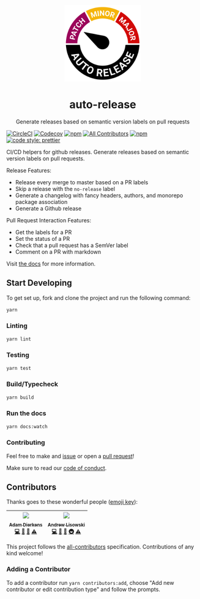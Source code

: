 <div align="center">
  <img width="200" height="200"
    src="./auto.gif">
  <h1>auto-release</h1>
  <p>Generate releases based on semantic version labels on pull requests</p>
</div

<p style="text-align:center;"><a href="https://circleci.com/gh/intuit/auto-release"><img src="https://img.shields.io/circleci/project/github/intuit/auto-release/master.svg?style=flat-square" alt="CircleCI" /></a> <a href="https://codecov.io/gh/intuit/auto-release"><img src="https://img.shields.io/codecov/c/github/intuit/auto-release.svg?style=flat-square" alt="Codecov" /></a> <a href="https://www.npmjs.com/package/auto-release-cli"><img src="https://img.shields.io/npm/v/auto-release-cli.svg?style=flat-square" alt="npm" /></a> <a href="#contributors"><img src="https://img.shields.io/badge/all_contributors-2-orange.svg?style=flat-square" alt="All Contributors" /></a> <a href="https://www.npmjs.com/package/auto-release-cli"><img src="https://img.shields.io/npm/dt/auto-release-cli.svg?style=flat-square" alt="npm" /></a> <a href="https://github.com/prettier/prettier"><img src="https://img.shields.io/badge/code_style-prettier-ff69b4.svg?style=flat-square" alt="code style: prettier" /></a></p>

CI/CD helpers for github releases. Generate releases based on semantic version labels on pull requests.

Release Features:

- Release every merge to master based on a PR labels
- Skip a release with the `no-release` label
- Generate a changelog with fancy headers, authors, and monorepo package association
- Generate a Github release

Pull Request Interaction Features:

- Get the labels for a PR
- Set the status of a PR
- Check that a pull request has a SemVer label
- Comment on a PR with markdown

Visit [the docs](https://intuit.github.io/auto-release/) for more information.

## Start Developing

To get set up, fork and clone the project and run the following command:

```sh
yarn
```

### Linting

```sh
yarn lint
```

### Testing

```sh
yarn test
```

### Build/Typecheck

```sh
yarn build
```

### Run the docs

```sh
yarn docs:watch
```

### Contributing

Feel free to make and [issue](https://github.com/intuit/auto-release/issues) or open a [pull request](https://github.com/intuit/auto-release/pulls)!

Make sure to read our [code of conduct](./CODE_OF_CONDUCT.md).

## Contributors

Thanks goes to these wonderful people ([emoji key](https://github.com/kentcdodds/all-contributors#emoji-key)):

<!-- ALL-CONTRIBUTORS-LIST:START - Do not remove or modify this section -->
<!-- prettier-ignore -->
| [<img src="https://avatars1.githubusercontent.com/u/13004162?v=4" width="100px;"/><br /><sub><b>Adam Dierkens</b></sub>](https://adamdierkens.com)<br />[💻](https://github.com/intuit/auto-release/commits?author=adierkens "Code") [📖](https://github.com/intuit/auto-release/commits?author=adierkens "Documentation") [🤔](#ideas-adierkens "Ideas, Planning, & Feedback") [⚠️](https://github.com/intuit/auto-release/commits?author=adierkens "Tests") | [<img src="https://avatars3.githubusercontent.com/u/1192452?v=4" width="100px;"/><br /><sub><b>Andrew Lisowski</b></sub>](http://hipstersmoothie.com)<br />[💻](https://github.com/intuit/auto-release/commits?author=hipstersmoothie "Code") [📖](https://github.com/intuit/auto-release/commits?author=hipstersmoothie "Documentation") [🤔](#ideas-hipstersmoothie "Ideas, Planning, & Feedback") [🚇](#infra-hipstersmoothie "Infrastructure (Hosting, Build-Tools, etc)") [⚠️](https://github.com/intuit/auto-release/commits?author=hipstersmoothie "Tests") |
| :-----------------------------------------------------------------------------------------------------------------------------------------------------------------------------------------------------------------------------------------------------------------------------------------------------------------------------------------------------------------------------------------------------------------------------------------------------------: | :----------------------------------------------------------------------------------------------------------------------------------------------------------------------------------------------------------------------------------------------------------------------------------------------------------------------------------------------------------------------------------------------------------------------------------------------------------------------------------------------------------------------------------------------------------------: |

<!-- ALL-CONTRIBUTORS-LIST:END -->

This project follows the [all-contributors](https://github.com/kentcdodds/all-contributors) specification. Contributions of any kind welcome!

### Adding a Contributor

To add a contributor run `yarn contributors:add`, choose "Add new contributor or edit contribution type" and follow the prompts.
